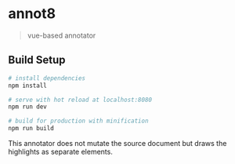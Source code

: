 # annot8

> vue-based annotator

## Build Setup

``` bash
# install dependencies
npm install

# serve with hot reload at localhost:8080
npm run dev

# build for production with minification
npm run build
```

This annotator does not mutate the source document but draws the highlights as separate elements.
